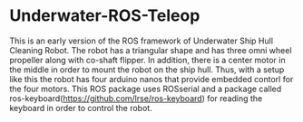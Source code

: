 # Underwater-ROS-Teleop
This is an early version of the ROS framework of Underwater Ship Hull Cleaning Robot. The robot has a triangular shape and has three omni wheel propeller along with co-shaft flipper. In addition, there is a center motor in the middle in order to mount the robot on the ship hull. Thus, with a setup like this the robot has four arduino nanos that provide embedded contorl for the four motors. This ROS package uses ROSserial and a package called ros-keyboard(https://github.com/lrse/ros-keyboard) for reading the keyboard in order to control the robot.
